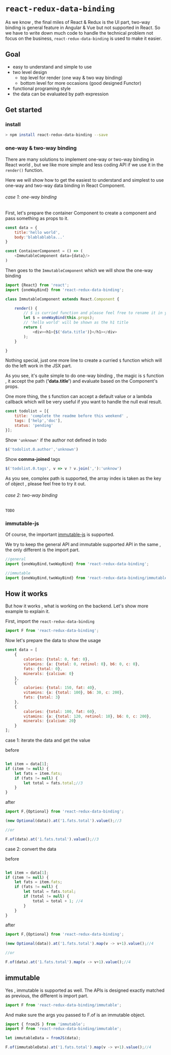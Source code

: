 # `react-redux-data-binding`


As we know , the final miles of React & Redux is the UI part, 
two-way binding is general feature in Angular & Vue but not supported in React.
So we have to write down much code to handle the technical problem not focus on the business,
 `react-redux-data-binding` is used to make it easier.

## Goal

* easy to understand and simple to use
* two level design
	* top level for render (one way & two way binding)
	* bottom level for more occasions (good designed Functor)
* functional programing style
* the data can be evaluated by path expression

## Get started

### install

```sh
> npm install react-redux-data-binding --save
```

### one-way & two-way binding

There are many solutions to implement one-way or two-way binding in React world ,
but we like more simple and less coding API if we use it in the `render()` function.

Here we will show how to get the easiest to understand and simplest to use one-way and two-way data binding in React Component.

###### case 1: one-way binding

First, let's prepare the container Component to create a component and pass something as props to it.

```javascript
const data = {
	title:'hello world',
	body:'blablablabla...'
}

const ContainerComponent = () => (
	<ImmutableComponent data={data}/>
)

```

Then goes to the `ImmutableComponent` which we will show the one-way binding

```javascript
import {React} from 'react';
import {oneWayBind} from 'react-redux-data-binding';

class ImmutableComponent extends React.Component {

	render() {
		// $ is curried function and please feel free to rename it in your project.
		let $ = oneWayBind(this.props);
		// 'hello world' will be shown as the h1 title
		return (
			<div><h1>{$('data.title')}</h1></div>
		);
	}

}
```

Nothing special, just one more line to create a curried `$` function which will do the left work in the JSX part.

As you see, it's quite simple to do one-way binding ,
the magic is `$` function , it accept the path (**'data.title'**) and evaluate based on the Component's props.

One more thing, the `$` function can accept a default value or a lambda callback
which will be very useful if you want to handle the null eval result.

```javascript
const todolist = [{
	title: 'complete the readme before this weekend' ,
	tags: ['help','doc'],
	status: 'pending'
}];

```

Show `'unknown'` if the author not defined in todo

```javascript
$('todolist.0.author','unknown')
```

Show **comma-joined** tags

```javascript
$('todolist.0.tags', v => v ? v.join(','):'unknow')
```

As you see, complex path is supported, the array index is taken as the key of object , please feel free to try it out.


###### case 2: two-way binding

`TODO`

### immutable-js

Of course, the important [immutable-js](https://github.com/facebook/immutable-js) is supported.

We try to keep the general API and immutable supported API in the same , the only different is the import part.

```javascript
//general
import {oneWayBind,twoWayBind} from 'react-redux-data-binding';

//immutable
import {oneWayBind,twoWayBind} from 'react-redux-data-binding/immutable';
```


## How it works

But how it works , what is working on the backend. Let's show more example to explain it.

First,  import the `react-redux-data-binding`

```javascript
import F from 'react-redux-data-binding';
```

Now let's prepare the data to show the usage

```javascript
const data = [
	{
		calories: {total: 0, fat: 0},
		vitamins: {a: {total: 0, retinol: 0}, b6: 0, c: 0},
		fats: {total: 0},
		minerals: {calcium: 0}
	},
	{
		calories: {total: 150, fat: 40},
		vitamins: {a: {total: 100}, b6: 30, c: 200},
		fats: {total: 3}
	},
	{
		calories: {total: 100, fat: 60},
		vitamins: {a: {total: 120, retinol: 10}, b6: 0, c: 200},
		minerals: {calcium: 20}
	}
];
```


case 1: iterate the data and get the value

before

```javascript

let item = data[1];
if (item != null) {
	let fats = item.fats;
	if (fats != null) {
		let total = fats.total;//3
	}
}

```

after

```javascript
import F,{Optional} from 'react-redux-data-binding';

(new Optional(data)).at('1.fats.total').value();//3

//or

F.of(data).at('1.fats.total').value();//3

```

case 2: convert the data


before

```javascript

let item = data[1];
if (item != null) {
	let fats = item.fats;
	if (fats != null) {
		let total = fats.total;
		if (total != null) {
			total = total + 1; //4
		}
	}
}

```

after

```javascript
import F,{Optional} from 'react-redux-data-binding';

(new Optional(data)).at('1.fats.total').map(v -> v+1).value();//4

//or

F.of(data).at('1.fats.total').map(v -> v+1).value();//4

```

## immutable

Yes , immutable is supported as well.
The APIs is designed exactly matched as previous, the different is import part.

```javascript
import F from 'react-redux-data-binding/immutable';
```

And make sure the args you passed to F.of is an immutable object.

```javascript
import { fromJS } from 'immutable';
import F from 'react-redux-data-binding/immutable';

let immutableData = fromJS(data);

F.of(immutableData).at('1.fats.total').map(v -> v+1).value();//4

```
